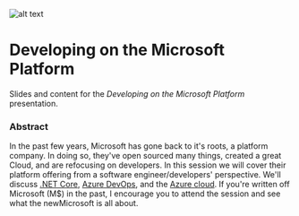 ![alt text](http://lozanotek.com/images/logo.gif "Created by Lozanotek, Inc.") 
# Developing on the Microsoft Platform
Slides and content for the _Developing on the Microsoft Platform_ presentation.

### Abstract
In the past few years, Microsoft has gone back to it's roots, a platform company. In doing so, they've open sourced many things, created a great Cloud, and are refocusing on developers. In this session we will cover their platform offering from a software engineer/developers' perspective. We'll discuss [.NET Core](https://docs.microsoft.com/en-us/dotnet/core/about), [Azure DevOps](https://azure.microsoft.com/en-us/services/devops/), and the [Azure cloud](https://azure.microsoft.com/). If you're written off Microsoft (M$) in the past, I encourage you to attend the session and see what the newMicrosoft is all about.
